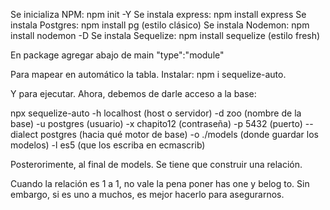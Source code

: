 Se inicializa NPM: npm init -Y
Se instala express: npm install express
Se instala Postgres: npm install pg (estilo clásico)
Se instala Nodemon: npm install nodemon -D
Se instala Sequelize: npm install sequelize (estilo fresh)

En package agregar abajo de main "type":"module"

Para mapear en automático la tabla. Instalar: npm i sequelize-auto. 

Y para ejecutar. Ahora, debemos de darle acceso a la base:

npx sequelize-auto -h localhost (host o servidor) -d zoo (nombre de la base) -u postgres (usuario) -x chapito12 (contraseña) -p 5432 (puerto) --dialect postgres (hacia qué motor de base) -o ./models (donde guardar los modelos) -l es5 (que los escriba en ecmascrib)

Posterorimente, al final de models. Se tiene que construir una relación.

Cuando la relación es 1 a 1, no vale la pena poner has one y belog to. Sin embargo, si es uno a muchos, es mejor hacerlo para asegurarnos.